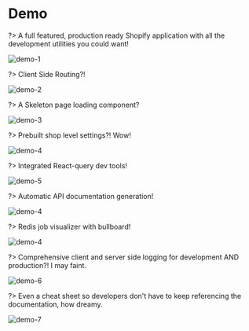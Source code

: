 # Demo

?> A full featured, production ready Shopify application with all the development utilities you could want!

![demo-1](./assets/demo-1.png)

?> Client Side Routing?!

![demo-2](./assets/demo-2.png)

?> A Skeleton page loading component?

![demo-3](./assets/demo-3.png)

?> Prebuilt shop level settings?! Wow!

![demo-4](./assets/demo-4.png)

?> Integrated React-query dev tools!

![demo-5](./assets/demo-5.png)

?> Automatic API documentation generation!

![demo-4](./assets/swagger-ui.png)

?> Redis job visualizer with bullboard!

![demo-4](./assets/bullboard.png)

?> Comprehensive client and server side logging for development AND production?! I may faint.

![demo-6](./assets/demo-6.png)

?> Even a cheat sheet so developers don't have to keep referencing the documentation, how dreamy.

![demo-7](./assets/demo-7.png)